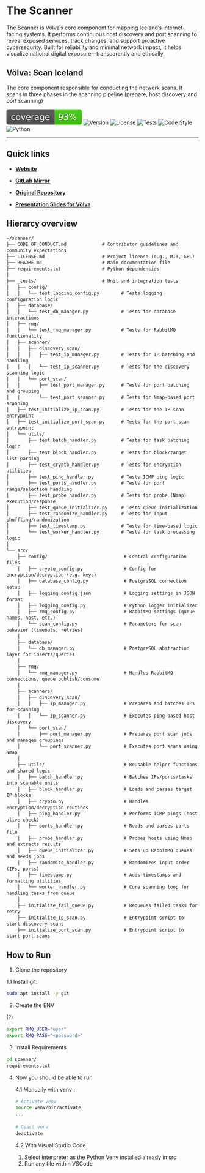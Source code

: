 # The Scanner

The Scanner is Völva’s core component for mapping Iceland’s internet-facing systems. It performs continuous host discovery and port scanning to reveal exposed services, track changes, and support proactive cybersecurity. Built for reliability and minimal network impact, it helps visualize national digital exposure—transparently and ethically.

## Völva: Scan Iceland 

The core component responsible for conducting the network scans. It spans in three phases in the scanning pipeline (prepare, host discovery and port scanning)

![Coverage](.github/img/coverage.svg)
![Version](https://img.shields.io/github/v/tag/volvan/scanner?label=version)
![License](https://img.shields.io/badge/license-Custom--Academic--Use-blue)
![Tests](https://img.shields.io/github/actions/workflow/status/volvan/scanner/tests.yml?branch=main&label=tests)
![Code Style](https://img.shields.io/github/actions/workflow/status/volvan/scanner/formatting.yml?branch=main&label=pep8)
![Python](https://img.shields.io/badge/python-3.11-blue)

---

## Quick links

- **[Website](https://volva.frostbyte.is)**

- **[GitLab Mirror](https://gitlab.frostbyte.is/academic-projects/scan_ice)**

- **[Original Repository](https://github.com/marteinnlundi/ScanICE)**

- **[Presentation Slides for Völva](https://blank.page/)**




## Hierarcy overview 

```t
~/scanner/
├── CODE_OF_CONDUCT.md             # Contributor guidelines and community expectations
├── LICENSE.md                     # Project license (e.g., MIT, GPL)
├── README.md                      # Main documentation file
├── requirements.txt               # Python dependencies
│
├── _tests/                        # Unit and integration tests
│   ├── config/
│   │   └── test_logging_config.py        # Tests logging configuration logic
│   ├── database/
│   │   └── test_db_manager.py            # Tests for database interactions
│   ├── rmq/
│   │   └── test_rmq_manager.py           # Tests for RabbitMQ functionality
│   ├── scanner/
│   │   ├── discovery_scan/
│   │   │   ├── test_ip_manager.py        # Tests for IP batching and handling
│   │   │   └── test_ip_scanner.py        # Tests for the discovery scanning logic
│   │   └── port_scan/
│   │       ├── test_port_manager.py      # Tests for port batching and grouping
│   │       └── test_port_scanner.py      # Tests for Nmap-based port scanning
│   ├── test_initialize_ip_scan.py        # Tests for the IP scan entrypoint
│   ├── test_initialize_port_scan.py      # Tests for the port scan entrypoint
│   └── utils/
│       ├── test_batch_handler.py         # Tests for task batching logic
│       ├── test_block_handler.py         # Tests for block/target list parsing
│       ├── test_crypto_handler.py        # Tests for encryption utilities
│       ├── test_ping_handler.py          # Tests ICMP ping logic
│       ├── test_ports_handler.py         # Tests for port range/selection handling
│       ├── test_probe_handler.py         # Tests for probe (Nmap) execution/response
│       ├── test_queue_initializer.py     # Tests queue initialization
│       ├── test_randomize_handler.py     # Tests for input shuffling/randomization
│       ├── test_timestamp.py             # Tests for time-based logic
│       └── test_worker_handler.py        # Tests for task processing logic
│
└── src/
    ├── config/                            # Central configuration files
    │   ├── crypto_config.py               # Config for encryption/decryption (e.g. keys)
    │   ├── database_config.py             # PostgreSQL connection setup
    │   ├── logging_config.json            # Logging settings in JSON format
    │   ├── logging_config.py              # Python logger initializer
    │   ├── rmq_config.py                  # RabbitMQ settings (queue names, host, etc.)
    │   └── scan_config.py                 # Parameters for scan behavior (timeouts, retries)
    │
    ├── database/
    │   └── db_manager.py                  # PostgreSQL abstraction layer for inserts/queries
    │
    ├── rmq/
    │   └── rmq_manager.py                 # Handles RabbitMQ connections, queue publish/consume
    │
    ├── scanners/
    │   ├── discovery_scan/
    │   │   ├── ip_manager.py              # Prepares and batches IPs for scanning
    │   │   └── ip_scanner.py              # Executes ping-based host discovery
    │   └── port_scan/
    │       ├── port_manager.py            # Prepares port scan jobs and manages groupings
    │       └── port_scanner.py            # Executes port scans using Nmap
    │
    ├── utils/                             # Reusable helper functions and shared logic
    │   ├── batch_handler.py               # Batches IPs/ports/tasks into scanable units
    │   ├── block_handler.py               # Loads and parses target IP blocks
    │   ├── crypto.py                      # Handles encryption/decryption routines
    │   ├── ping_handler.py                # Performs ICMP pings (host alive check)
    │   ├── ports_handler.py               # Reads and parses ports file
    │   ├── probe_handler.py               # Probes hosts using Nmap and extracts results
    │   ├── queue_initializer.py           # Sets up RabbitMQ queues and seeds jobs
    │   ├── randomize_handler.py           # Randomizes input order (IPs, ports)
    │   ├── timestamp.py                   # Adds timestamps and formatting utilities
    │   └── worker_handler.py              # Core scanning loop for handling tasks from queue
    │
    ├── initialize_fail_queue.py           # Requeues failed tasks for retry
    ├── initialize_ip_scan.py              # Entrypoint script to start discovery scans
    ├── initialize_port_scan.py            # Entrypoint script to start port scans
```




## How to Run

1. Clone the repository 

1.1 Install git: 

```bash
sudo apt install -y git
```


2. Create the ENV

(?)

```bash
export RMQ_USER="user"
export RMQ_PASS="<password>" 
```


3. Install Requirements 


```bash
cd scanner/
requirements.txt
```

4. Now you should be able to run 

    4.1 Manually with venv : 

    ```bash
    # Activate venv
    source venv/bin/activate
    ...

    # Deact venv
    deactivate
    ```

    4.2 With Visual Studio Code 

    1. Select interpreter as the Python Venv installed already in src 
    2. Run any file within VSCode

